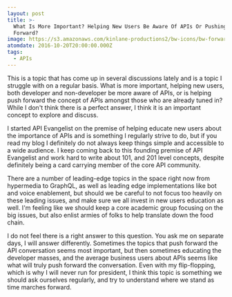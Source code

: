 ```yaml
---
layout: post
title: >-
  What Is More Important? Helping New Users Be Aware Of APIs Or Pushing Concept
  Forward?
image: https://s3.amazonaws.com/kinlane-productions2/bw-icons/bw-forward.png
atomdate: 2016-10-20T20:00:00.000Z
tags:
  - APIs
---
```

This is a topic that has come up in several discussions lately and is a topic I struggle with on a regular basis. What is more important, helping new users, both developer and non-developer be more aware of APIs, or is helping push forward the concept of APIs amongst those who are already tuned in? While I don't think there is a perfect answer, I think it is an important concept to explore and discuss.

I started API Evangelist on the premise of helping educate new users about the importance of APIs and is something I regularly strive to do, but if you read my blog I definitely do not always keep things simple and accessible to a wide audience. I keep coming back to this founding premise of API Evangelist and work hard to write about 101, and 201 level concepts, despite definitely being a card carrying member of the core API community.

There are a number of leading-edge topics in the space right now from hypermedia to GraphQL, as well as leading edge implementations like bot and voice enablement, but should we be careful to not focus too heavily on these leading issues, and make sure we all invest in new users education as well. I'm feeling like we should keep a core academic group focusing on the big issues, but also enlist armies of folks to help translate down the food chain.

I do not feel there is a right answer to this question. You ask me on separate days, I will answer differently. Sometimes the topics that push forward the API conversation seems most important, but then sometimes educating the developer masses, and the average business users about APIs seems like what will truly push forward the conversation. Even with my flip-flopping, which is why I will never run for president, I think this topic is something we should ask ourselves regularly, and try to understand where we stand as time marches forward.